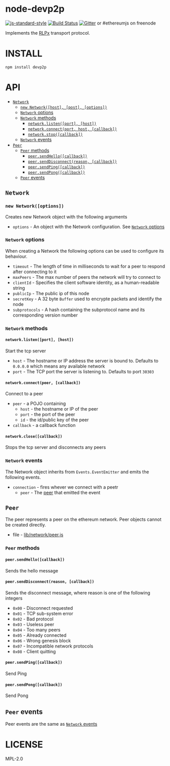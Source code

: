 # node-devp2p 
[![js-standard-style](https://img.shields.io/badge/code%20style-standard-brightgreen.svg?style=flat)](https://github.com/feross/standard) [![Build Status](https://travis-ci.org/ethereum/node-devp2p.svg?branch=master)](https://travis-ci.org/ethereum/node-devp2p) [![Gitter](https://badges.gitter.im/Join%20Chat.svg)](https://gitter.im/ethereum/ethereumjs-lib?utm_source=badge&utm_medium=badge&utm_campaign=pr-badge) or #ethereumjs on freenode

Implements the [RLPx](https://github.com/ethereum/devp2p/blob/master/rlpx.md) transport protocol.


# INSTALL
`npm install devp2p`

# API
- [`Network`](#network)
    - [`new Network([host], [post], [options])`](#new-networkhost-port-options)
    - [`Network` options](#network-options)
    - [`Network` methods](#network-methods)
        - [`network.listen([port], [host])`](#networklistenport-host)
        - [`network.connect(port, host, [callback])`](#networkconnectport-host-callback)
        - [`network.stop([callback])`](#networkstopcallback)
    - [`Network` events](#network-events)
- [`Peer`](#peer)
    - [`Peer` methods](#peer-methods)
        - [`peer.sendHello([callback])`](#peersendhellocallback)
        - [`peer.sendDisconnect(reason, [callback])`](#peersenddisconnectreason-callback)
        - [`peer.sendPing([callback])`](#peersendpingcallback)
        - [`peer.sendPong([callback])`](#peersendpongcallback)
    - [`Peer` events](#peer-events)

## `Network`

### `new Network([options])`
Creates new Network object with the following arguments
- `options` - An object with the Network configuration. See [`Network` options](#network-options)

### `Network` options
When creating a Network the following options can be used to configure its behaviour.
- `timeout` - The length of time in milliseconds to wait for a peer to respond after connecting to it
- `maxPeers` - The max number of peers the network will try to connect to
- `clientId` - Specifies the client software identity, as a human-readable string
- `publicIp` - The public ip of this node
- `secretKey` - A 32 byte `Buffer` used to encrypte packets and identify the node
- `subprotocols` - A hash containing the subprotocol name and its corresponding version number

### `Network` methods

#### `network.listen([port], [host])`
Start the tcp server
- `host` - The hostname or IP address the server is bound to. Defaults to `0.0.0.0` which means any available network
- `port` - The TCP port the server is listening to. Defaults to port `30303`

#### `network.connect(peer, [callback])`
Connect to a peer
- `peer` - a POJO containing
    - `host` - the hostname or IP of the peer
    - `port` - the port of the peer
    - `id` - the id/public key of the peer
- `callback` - a callback function

#### `network.close([callback])`
Stops the tcp server and disconnects any peers

### `Network` events
The Network object inherits from `Events.EventEmitter` and emits the following events.
- `connection` - fires whever we connect with a peetr
    - `peer` - The [peer](#peer) that emitted the event

## `Peer`
The peer represents a peer on the ethereum network. Peer objects cannot be created directly.
- file - [lib/network/peer.js](../tree/master/lib/network/peer.js)

### `Peer` methods

#### `peer.sendHello([callback])`
Sends the hello message

#### `peer.sendDisconnect(reason, [callback])`
Sends the disconnect message, where reason is one of the following integers
- `0x00` - Disconnect requested
- `0x01` - TCP sub-system error
- `0x02` - Bad protocol
- `0x03` - Useless peer
- `0x04` - Too many peers
- `0x05` - Already connected
- `0x06` - Wrong genesis block
- `0x07` - Incompatible network protocols
- `0x08` - Client quitting

#### `peer.sendPing([callback])`
Send Ping

#### `peer.sendPong([callback])`
Send Pong

## `Peer` events
Peer events are the same as [`Network` events](#network-events)

# LICENSE
MPL-2.0
